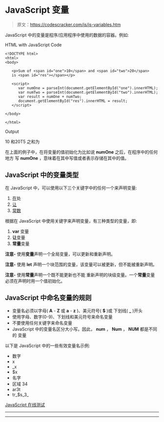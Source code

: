 # JavaScript 变量

> 原文：<https://codescracker.com/js/js-variables.htm>

JavaScript 中的变量是程序/应用程序中使用的数据的容器。例如:

HTML with JavaScript Code

```
<!DOCTYPE html>
<html>
<body>

   <p>Sum of <span id="one">10</span> and <span id="two">20</span>
   is <span id="res"></span></p>

   <script>
      var numOne = parseInt(document.getElementById("one").innerHTML);
      var numTwo = parseInt(document.getElementById("two").innerHTML);
      var result = numOne + numTwo;
      document.getElementById("res").innerHTML = result;
   </script>

</body>

</html>
```

Output

10 和20T5 之和为

在上面的例子中，在将变量的值初始化为比如说 **numOne** 之后，在程序中的任何地方 写 **numOne** ，意味着在其中写值或者表示存储在其中的值。

## JavaScript 中的变量类型

在 JavaScript 中，可以使用以下三个关键字中的任何一个来声明变量:

1.  [在](/js/js-var.htm)处
2.  [让](/js/js-let.htm)
3.  [常数](/js/js-const.htm)

根据在 JavaScript 中使用关键字来声明变量，有三种类型的变量，即:

1.  **var** 变量
2.  **让**变量
3.  **常量**变量

**注意-** 使用**变量**声明一个全局变量，可以更新和重新声明。

**注意-** 使用 **let** 声明一个块范围的变量，该变量可以被更新，但不能被重新声明。

**注意-** 使用**常量**声明一个既不能更新也不能 重新声明的块级变量。一个**常量**变量必须在声明时用一个值初始化。

## JavaScript 中命名变量的规则

*   变量名必须以字母( **A** - **Z** 或 **a** - **z** )、美元符号( **$** )或 下划线( **_** )开头
*   使用字母、数字(0-9)、下划线和美元符号来命名变量
*   不要使用任何关键字来命名变量
*   JavaScript 中的变量名区分大小写。因此， **num** ， **Num** ， **NUM** 都是不同的 变量

以下是 JavaScript 中的一些有效变量名示例:

*   数字
*   x
*   _x
*   $x
*   名字
*   区域 34
*   ar3t
*   tr_$s_3_

[JavaScript 在线测试](/exam/showtest.php?subid=6)

* * *

* * *